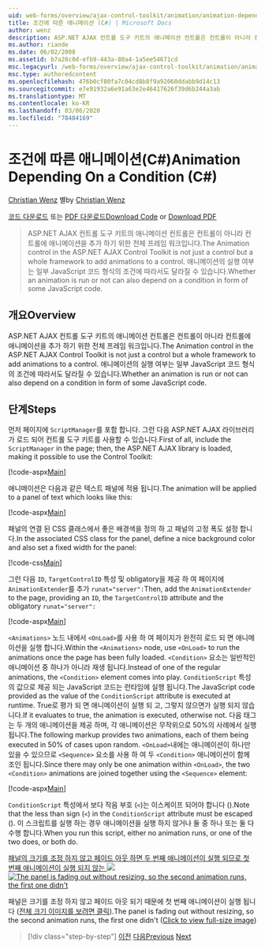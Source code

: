 ```yaml
---
uid: web-forms/overview/ajax-control-toolkit/animation/animation-depending-on-a-condition-cs
title: 조건에 따른 애니메이션 (C#) | Microsoft Docs
author: wenz
description: ASP.NET AJAX 컨트롤 도구 키트의 애니메이션 컨트롤은 컨트롤이 아니라 컨트롤에 애니메이션을 추가 하기 위한 전체 프레임 워크입니다. 애니메이션의 여부입니다.
ms.author: riande
ms.date: 06/02/2008
ms.assetid: b7a28c0d-efb9-443a-80a4-1a5ee54671cd
msc.legacyurl: /web-forms/overview/ajax-control-toolkit/animation/animation-depending-on-a-condition-cs
msc.type: authoredcontent
ms.openlocfilehash: 476b0cf80fa7c04cd8b8f9a92060ddabb9d14c13
ms.sourcegitcommit: e7e91932a6e91a63e2e46417626f39d6b244a3ab
ms.translationtype: MT
ms.contentlocale: ko-KR
ms.lasthandoff: 03/06/2020
ms.locfileid: "78484169"
---
```

# <a name="animation-depending-on-a-condition-c"></a><span data-ttu-id="00ff4-104">조건에 따른 애니메이션(C#)</span><span class="sxs-lookup"><span data-stu-id="00ff4-104">Animation Depending On a Condition (C#)</span></span>

<span data-ttu-id="00ff4-105">[Christian Wenz](https://github.com/wenz) 별</span><span class="sxs-lookup"><span data-stu-id="00ff4-105">by [Christian Wenz](https://github.com/wenz)</span></span>

<span data-ttu-id="00ff4-106">[코드 다운로드](https://download.microsoft.com/download/f/9/a/f9a26acd-8df4-4484-8a18-199e4598f411/Animation4.cs.zip) 또는 [PDF 다운로드](https://download.microsoft.com/download/6/7/1/6718d452-ff89-4d3f-a90e-c74ec2d636a3/animation4CS.pdf)</span><span class="sxs-lookup"><span data-stu-id="00ff4-106">[Download Code](https://download.microsoft.com/download/f/9/a/f9a26acd-8df4-4484-8a18-199e4598f411/Animation4.cs.zip) or [Download PDF](https://download.microsoft.com/download/6/7/1/6718d452-ff89-4d3f-a90e-c74ec2d636a3/animation4CS.pdf)</span></span>

> <span data-ttu-id="00ff4-107">ASP.NET AJAX 컨트롤 도구 키트의 애니메이션 컨트롤은 컨트롤이 아니라 컨트롤에 애니메이션을 추가 하기 위한 전체 프레임 워크입니다.</span><span class="sxs-lookup"><span data-stu-id="00ff4-107">The Animation control in the ASP.NET AJAX Control Toolkit is not just a control but a whole framework to add animations to a control.</span></span> <span data-ttu-id="00ff4-108">애니메이션의 실행 여부는 일부 JavaScript 코드 형식의 조건에 따라서도 달라질 수 있습니다.</span><span class="sxs-lookup"><span data-stu-id="00ff4-108">Whether an animation is run or not can also depend on a condition in form of some JavaScript code.</span></span>

## <a name="overview"></a><span data-ttu-id="00ff4-109">개요</span><span class="sxs-lookup"><span data-stu-id="00ff4-109">Overview</span></span>

<span data-ttu-id="00ff4-110">ASP.NET AJAX 컨트롤 도구 키트의 애니메이션 컨트롤은 컨트롤이 아니라 컨트롤에 애니메이션을 추가 하기 위한 전체 프레임 워크입니다.</span><span class="sxs-lookup"><span data-stu-id="00ff4-110">The Animation control in the ASP.NET AJAX Control Toolkit is not just a control but a whole framework to add animations to a control.</span></span> <span data-ttu-id="00ff4-111">애니메이션의 실행 여부는 일부 JavaScript 코드 형식의 조건에 따라서도 달라질 수 있습니다.</span><span class="sxs-lookup"><span data-stu-id="00ff4-111">Whether an animation is run or not can also depend on a condition in form of some JavaScript code.</span></span>

## <a name="steps"></a><span data-ttu-id="00ff4-112">단계</span><span class="sxs-lookup"><span data-stu-id="00ff4-112">Steps</span></span>

<span data-ttu-id="00ff4-113">먼저 페이지에 `ScriptManager`를 포함 합니다. 그런 다음 ASP.NET AJAX 라이브러리가 로드 되어 컨트롤 도구 키트를 사용할 수 있습니다.</span><span class="sxs-lookup"><span data-stu-id="00ff4-113">First of all, include the `ScriptManager` in the page; then, the ASP.NET AJAX library is loaded, making it possible to use the Control Toolkit:</span></span>

[!code-aspx[Main](animation-depending-on-a-condition-cs/samples/sample1.aspx)]

<span data-ttu-id="00ff4-114">애니메이션은 다음과 같은 텍스트 패널에 적용 됩니다.</span><span class="sxs-lookup"><span data-stu-id="00ff4-114">The animation will be applied to a panel of text which looks like this:</span></span>

[!code-aspx[Main](animation-depending-on-a-condition-cs/samples/sample2.aspx)]

<span data-ttu-id="00ff4-115">패널의 연결 된 CSS 클래스에서 좋은 배경색을 정의 하 고 패널의 고정 폭도 설정 합니다.</span><span class="sxs-lookup"><span data-stu-id="00ff4-115">In the associated CSS class for the panel, define a nice background color and also set a fixed width for the panel:</span></span>

[!code-css[Main](animation-depending-on-a-condition-cs/samples/sample3.css)]

<span data-ttu-id="00ff4-116">그런 다음 `ID`, `TargetControlID` 특성 및 obligatory을 제공 하 여 페이지에 `AnimationExtender`를 추가 `runat="server":`</span><span class="sxs-lookup"><span data-stu-id="00ff4-116">Then, add the `AnimationExtender` to the page, providing an `ID`, the `TargetControlID` attribute and the obligatory `runat="server":`</span></span>

[!code-aspx[Main](animation-depending-on-a-condition-cs/samples/sample4.aspx)]

<span data-ttu-id="00ff4-117">`<Animations>` 노드 내에서 `<OnLoad>`를 사용 하 여 페이지가 완전히 로드 되 면 애니메이션을 실행 합니다.</span><span class="sxs-lookup"><span data-stu-id="00ff4-117">Within the `<Animations>` node, use `<OnLoad>` to run the animations once the page has been fully loaded.</span></span> <span data-ttu-id="00ff4-118">`<Condition>` 요소는 일반적인 애니메이션 중 하나가 아니라 재생 됩니다.</span><span class="sxs-lookup"><span data-stu-id="00ff4-118">Instead of one of the regular animations, the `<Condition>` element comes into play.</span></span> <span data-ttu-id="00ff4-119">`ConditionScript` 특성의 값으로 제공 되는 JavaScript 코드는 런타임에 실행 됩니다.</span><span class="sxs-lookup"><span data-stu-id="00ff4-119">The JavaScript code provided as the value of the `ConditionScript` attribute is executed at runtime.</span></span> <span data-ttu-id="00ff4-120">True로 평가 되 면 애니메이션이 실행 되 고, 그렇지 않으면가 실행 되지 않습니다.</span><span class="sxs-lookup"><span data-stu-id="00ff4-120">If it evaluates to true, the animation is executed, otherwise not.</span></span> <span data-ttu-id="00ff4-121">다음 태그는 두 개의 애니메이션을 제공 하며, 각 애니메이션은 무작위으로 50%의 사례에서 실행 됩니다.</span><span class="sxs-lookup"><span data-stu-id="00ff4-121">The following markup provides two animations, each of them being executed in 50% of cases upon random.</span></span> <span data-ttu-id="00ff4-122">`<OnLoad>`내에는 애니메이션이 하나만 있을 수 있으므로 `<Sequence>` 요소를 사용 하 여 두 `<Condition>` 애니메이션이 함께 조인 됩니다.</span><span class="sxs-lookup"><span data-stu-id="00ff4-122">Since there may only be one animation within `<OnLoad>`, the two `<Condition>` animations are joined together using the `<Sequence>` element:</span></span>

[!code-aspx[Main](animation-depending-on-a-condition-cs/samples/sample5.aspx)]

<span data-ttu-id="00ff4-123">`ConditionScript` 특성에서 보다 작음 부호 (`<`)는 이스케이프 되어야 합니다 ().</span><span class="sxs-lookup"><span data-stu-id="00ff4-123">Note that the less than sign (`<`) in the `ConditionScript` attribute must be escaped ().</span></span> <span data-ttu-id="00ff4-124">이 스크립트를 실행 하는 경우 애니메이션을 실행 하지 않거나 둘 중 하나 또는 둘 다 수행 합니다.</span><span class="sxs-lookup"><span data-stu-id="00ff4-124">When you run this script, either no animation runs, or one of the two does, or both do.</span></span>

<span data-ttu-id="00ff4-125">[패널의 크기를 조정 하지 않고 페이드 아웃 하면 두 번째 애니메이션이 실행 되므로 첫 번째 애니메이션이 실행 되지 않는 ![](animation-depending-on-a-condition-cs/_static/image2.png)](animation-depending-on-a-condition-cs/_static/image1.png)</span><span class="sxs-lookup"><span data-stu-id="00ff4-125">[![The panel is fading out without resizing, so the second animation runs, the first one didn't](animation-depending-on-a-condition-cs/_static/image2.png)](animation-depending-on-a-condition-cs/_static/image1.png)</span></span>

<span data-ttu-id="00ff4-126">패널은 크기를 조정 하지 않고 페이드 아웃 되기 때문에 첫 번째 애니메이션이 실행 됩니다 ([전체 크기 이미지를 보려면 클릭](animation-depending-on-a-condition-cs/_static/image3.png)).</span><span class="sxs-lookup"><span data-stu-id="00ff4-126">The panel is fading out without resizing, so the second animation runs, the first one didn't ([Click to view full-size image](animation-depending-on-a-condition-cs/_static/image3.png))</span></span>

> [!div class="step-by-step"]
> <span data-ttu-id="00ff4-127">[이전](executing-several-animations-after-each-other-cs.md)
> [다음](picking-one-animation-out-of-a-list-cs.md)</span><span class="sxs-lookup"><span data-stu-id="00ff4-127">[Previous](executing-several-animations-after-each-other-cs.md)
[Next](picking-one-animation-out-of-a-list-cs.md)</span></span>
